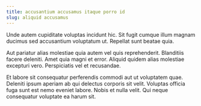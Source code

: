```yaml
---
title: accusantium accusamus itaque porro id
slug: aliquid accusamus
---
```


Unde autem cupiditate voluptas incidunt hic. Sit fugit cumque illum magnam ducimus sed accusantium voluptatum ut. Repellat sunt beatae quia.

Aut pariatur alias molestiae quia autem vel quis reprehenderit. Blanditiis facere deleniti. Amet quia magni et error. Aliquid quidem alias molestiae excepturi vero. Perspiciatis vel et recusandae.

Et labore sit consequatur perferendis commodi aut ut voluptatem quae. Deleniti ipsum aperiam ab qui delectus corporis sit velit. Voluptas officia fuga sunt est nemo eveniet labore. Nobis et nulla velit. Qui neque consequatur voluptate ea harum sit.
